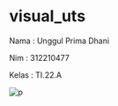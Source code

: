 # visual_uts

Nama : Unggul Prima Dhani 

Nim : 312210477

Kelas : TI.22.A

![p](https://github.com/user-attachments/assets/3baa24b6-61c1-49b9-b670-44844ed06860)
